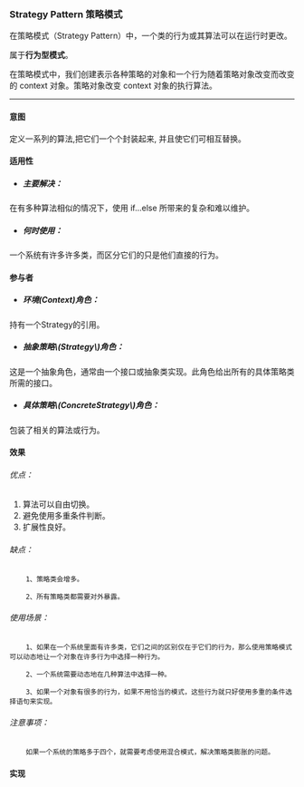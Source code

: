 ### Strategy  Pattern 策略模式

在策略模式（Strategy Pattern）中，一个类的行为或其算法可以在运行时更改。

属于**行为型模式**。

在策略模式中，我们创建表示各种策略的对象和一个行为随着策略对象改变而改变的 context 对象。策略对象改变 context 对象的执行算法。

---

#### 意图

定义一系列的算法,把它们一个个封装起来, 并且使它们可相互替换。

#### 适用性

* ##### 主要解决：
在有多种算法相似的情况下，使用 if...else 所带来的复杂和难以维护。

* ##### 何时使用：
一个系统有许多许多类，而区分它们的只是他们直接的行为。

#### 参与者
* ##### 环境\(Context\)角色：
持有一个Strategy的引用。

* ##### 抽象策略\\(Strategy\\)角色：
这是一个抽象角色，通常由一个接口或抽象类实现。此角色给出所有的具体策略类所需的接口。

* ##### 具体策略\\(ConcreteStrategy\\)角色：
包装了相关的算法或行为。

#### 效果    

###### 优点：
 1. 算法可以自由切换。 
 2. 避免使用多重条件判断。 
 3. 扩展性良好。

###### 缺点： 

        1、策略类会增多。 

        2、所有策略类都需要对外暴露。

###### 使用场景： 

        1、如果在一个系统里面有许多类，它们之间的区别仅在于它们的行为，那么使用策略模式可以动态地让一个对象在许多行为中选择一种行为。 

        2、一个系统需要动态地在几种算法中选择一种。 

        3、如果一个对象有很多的行为，如果不用恰当的模式，这些行为就只好使用多重的条件选择语句来实现。

###### 注意事项：

        如果一个系统的策略多于四个，就需要考虑使用混合模式，解决策略类膨胀的问题。

#### 实现    

```java

```



